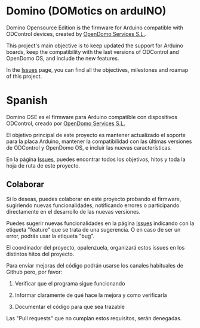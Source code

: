 Domino (DOMotics on arduINO)
============================

Domino Opensource Edition is the firmware for Arduino compatible with 
ODControl devices, created by <a href="http://www.opendomo.com">OpenDomo Services S.L.</a>.

This project's main objective is to keep updated the support for Arduino boards, 
keep the compatibility with the last versions of ODControl and OpenDomo OS, 
and include the new features.

In the <a title="OpenDomo" href="https://github.com/opalenzuela/dominoOSE/issues">Issues</a> page,
you can find all the objectives, milestones and roamap of this project.



Spanish
=======
Domino OSE es el firmware para Arduino compatible con dispositivos ODControl, 
creado por <a href="http://www.opendomo.com">OpenDomo Services S.L.</a>

El objetivo principal de este proyecto es mantener actualizado el soporte para 
la placa Arduino, mantener la compatibilidad con las últimas versiones de 
ODControl y OpenDomo OS, e incluir las nuevas características.

En la página <a title="Issues" href="https://github.com/opalenzuela/dominoOSE/issues">Issues</a>,
puedes encontrar todos los objetivos, hitos y toda la hoja de ruta de este proyecto.

Colaborar
---------
Si lo deseas, puedes colaborar en este proyecto probando el firmware, sugiriendo 
nuevas funcionalidades, notificando errores o participando directamente en el
desarrollo de las nuevas versiones.

Puedes sugerir nuevas funcionalidades en la página 
<a title="Issues" href="https://github.com/opalenzuela/dominoOSE/issues">Issues</a>
indicando con la etiqueta "feature" que se trata de una sugerencia. O en caso de ser un error,
podrás usar la etiqueta "bug". 

El coordinador del proyecto, opalenzuela, organizará estos issues en los distintos
hitos del proyecto.

Para enviar mejoras del código podrán usarse los canales habituales de Github pero, por favor:

1. Verificar que el programa sigue funcionando

2. Informar claramente de qué hace la mejora y como verificarla

3. Documentar el código para que sea trazable

Las "Pull requests" que no cumplan estos requisitos, serán denegadas.
